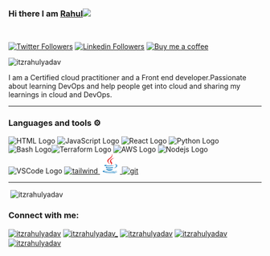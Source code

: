 ### Hi there I am [Rahul](https://portfolio-2-957a-2wn1ew8sx-itzrahulyadav.vercel.app/?fbclid=PAAab9d7rb-ajXE8IRZOexVOg0I4wvMo-JnmYbDGgDkL2uAZkfEi1XjA7l2Ew)<img src="https://raw.githubusercontent.com/MartinHeinz/MartinHeinz/master/wave.gif" width="30px">
<br/>


[![Twitter Followers](https://img.shields.io/badge/Twitter-80-blue?style=social&logo=twitter)](https://twitter.com/itzrahulyadav_)
[![Linkedin Followers](https://img.shields.io/badge/LinkedIn-605-blue?style=social&logo=linkedin)](https://linkedin.com/in/rishabkumar7)
 [![Buy me a coffee](https://img.shields.io/static/v1.svg?label=Buy%20me%20a%20coffee&message=🥨&color=black&logo=buy%20me%20a%20coffee&logoColor=white&labelColor=6f4e37)](https://www.buymeacoffee.com/rahulkyadav)
<p align="left"> <img src="https://komarev.com/ghpvc/?username=itzrahulyadav&label=Profile%20views&color=0e75b6&style=flat" alt="itzrahulyadav" /> </p>


I am a Certified cloud practitioner and a Front end developer.Passionate about learning DevOps and help people get into cloud and sharing my learnings in cloud and DevOps. 

---

### Languages and tools ⚙️
<!-- For more icons please follow  https://github.com/MikeCodesDotNET/ColoredBadges -->
<p>
<img src="https://www.svgrepo.com/show/303205/html-5-logo.svg" alt="HTML Logo" width="50" height="50"/> <img src="https://cdn.worldvectorlogo.com/logos/logo-javascript.svg" alt="JavaScript Logo" width="50" height="50"/> <img src="https://cdn.worldvectorlogo.com/logos/react-2.svg" alt="React Logo" width="50" height="50"/> <img src="https://cdn.worldvectorlogo.com/logos/python-5.svg" alt="Python Logo" width="50" height="50"/>  <img src="https://cdn.worldvectorlogo.com/logos/bash-1.svg" alt="Bash Logo" width="50" height="50"/><img src="https://cdn.worldvectorlogo.com/logos/terraform-enterprise.svg" alt="Terraform Logo" width="50" height="50"/> <img src="https://cdn.worldvectorlogo.com/logos/aws-2.svg" alt="AWS Logo" width="50" height="50"/> <img src="https://cdn.worldvectorlogo.com/logos/nodejs-1.svg" alt="Nodejs Logo" width="50" height="50"/> <img src="https://cdn.worldvectorlogo.com/logos/visual-studio-code-1.svg" alt="VSCode Logo" width="50" height="50"/>
<a href="https://tailwindcss.com/" target="_blank" rel="noreferrer"> <img src="https://www.vectorlogo.zone/logos/tailwindcss/tailwindcss-icon.svg" alt="tailwind" width="50" height="50"/>
<a href="https://www.java.com" target="_blank" rel="noreferrer"> <img src="https://raw.githubusercontent.com/devicons/devicon/master/icons/java/java-original.svg" alt="java" width="40" height="40"/> </a> 
 <a href="https://git-scm.com/" target="_blank" rel="noreferrer"> <img src="https://www.vectorlogo.zone/logos/git-scm/git-scm-icon.svg" alt="git" width="50" height="50"/> </a>
</p>

---

<p>&nbsp;<img align="center" src="https://github-readme-stats.vercel.app/api?username=itzrahulyadav&show_icons=true&locale=en" alt="itzrahulyadav" /></p>
<h3 align="left">Connect with me:</h3>
<p align="left">
<a href="https://codepen.io/itzrahulyadav" target="blank"><img align="center" src="https://raw.githubusercontent.com/rahuldkjain/github-profile-readme-generator/master/src/images/icons/Social/codepen.svg" alt="itzrahulyadav" height="30" width="40" /></a>
<a href="https://twitter.com/itzrahulyadav_" target="blank"><img align="center" src="https://raw.githubusercontent.com/rahuldkjain/github-profile-readme-generator/master/src/images/icons/Social/twitter.svg" alt="itzrahulyadav_" height="30" width="40" /></a>
<a href="https://instagram.com/itzrahulyadav" target="blank"><img align="center" src="https://raw.githubusercontent.com/rahuldkjain/github-profile-readme-generator/master/src/images/icons/Social/instagram.svg" alt="itzrahulyadav" height="30" width="40" /></a>
<a href="https://www.leetcode.com/rxhxlx" target="blank"><img align="center" src="https://raw.githubusercontent.com/rahuldkjain/github-profile-readme-generator/master/src/images/icons/Social/leet-code.svg" alt="itzrahulyadav" height="30" width="40" /></a>
<a href="https://auth.geeksforgeeks.org/user/itzrahulyadav" target="blank"><img align="center" src="https://raw.githubusercontent.com/rahuldkjain/github-profile-readme-generator/master/src/images/icons/Social/geeks-for-geeks.svg" alt="itzrahulyadav" height="30" width="40" /></a>
</p>
